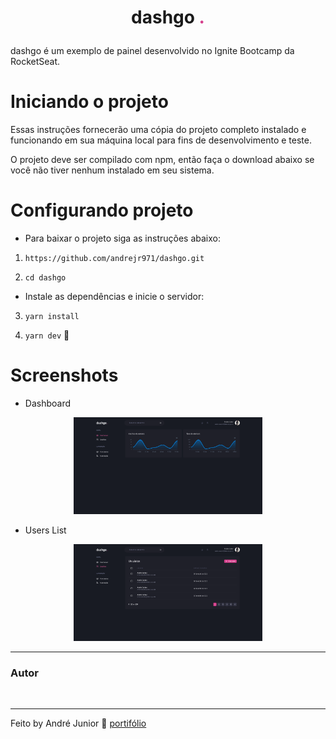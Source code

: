 <h1 align="center" style="color: ##EEEEF2">

dashgo <span style="color: #D53F8C">.</span>

</h1>

dashgo é um exemplo de painel desenvolvido no Ignite Bootcamp da RocketSeat.

# Iniciando o projeto

Essas instruções fornecerão uma cópia do projeto completo instalado e funcionando em sua máquina local para fins de desenvolvimento e teste.

O projeto deve ser compilado com npm, então faça o download abaixo se você não tiver nenhum instalado em seu sistema.

# Configurando projeto

* Para baixar o projeto siga as instruções abaixo:


1. `https://github.com/andrejr971/dashgo.git`

2. `cd dashgo`

* Instale as dependências e inicie o servidor:

3. `yarn install`

4. `yarn dev` 🥳

# Screenshots 

* Dashboard

<p align="center" style="width: 60%; margin: 0 auto;">
  <img alt="Captura 1" src="./.github/dashboard.png">
</p>


* Users List

<p align="center" style="width: 60%; margin: 0 auto;">
  <img alt="Captura 1" src="./.github/users.png">
</p>


---
### Autor



<img style="border-radius: 50%;" src="https://github.com/andrejr971.png" width="80px;" alt="" />

---
Feito by André Junior 💙 [portifólio](https://andrejr.dev)